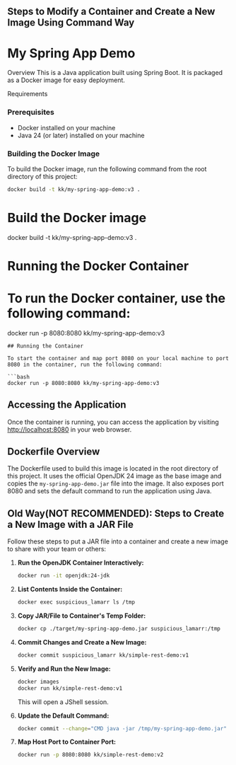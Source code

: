 ## Steps to Modify a Container and Create a New Image Using Command Way 

My Spring App Demo
======================

Overview
This is a Java application built using Spring Boot. It is packaged as a Docker image for easy deployment.

Requirements

### Prerequisites

- Docker installed on your machine
- Java 24 (or later) installed on your machine

### Building the Docker Image

To build the Docker image, run the following command from the root directory of this project:

```bash
docker build -t kk/my-spring-app-demo:v3 .
```

# Build the Docker image

docker build -t kk/my-spring-app-demo:v3 .

# Running the Docker Container

# To run the Docker container, use the following command:

docker run -p 8080:8080 kk/my-spring-app-demo:v3

```
## Running the Container

To start the container and map port 8080 on your local machine to port 8080 in the container, run the following command:

```bash
docker run -p 8080:8080 kk/my-spring-app-demo:v3
```

## Accessing the Application

Once the container is running, you can access the application by visiting [http://localhost:8080](http://localhost:8080)
in your web browser.

## Dockerfile Overview

The Dockerfile used to build this image is located in the root directory of this project. It uses the official OpenJDK
24 image as the base image and copies the `my-spring-app-demo.jar` file into the image. It also exposes port 8080 and
sets the default command to run the application using Java.

## Old Way(NOT RECOMMENDED): Steps to Create a New Image with a JAR File

Follow these steps to put a JAR file into a container and create a new image to share with your team or others:

1. **Run the OpenJDK Container Interactively:**

   ```sh
   docker run -it openjdk:24-jdk
   ```

2. **List Contents Inside the Container:**

   ```sh
   docker exec suspicious_lamarr ls /tmp
   ```

3. **Copy JAR/File to Container's Temp Folder:**

   ```sh
   docker cp ./target/my-spring-app-demo.jar suspicious_lamarr:/tmp
   ```

4. **Commit Changes and Create a New Image:**

   ```sh
   docker commit suspicious_lamarr kk/simple-rest-demo:v1
   ```

5. **Verify and Run the New Image:**

   ```sh
   docker images
   docker run kk/simple-rest-demo:v1
   ```

   This will open a JShell session.

6. **Update the Default Command:**

   ```sh
   docker commit --change="CMD java -jar /tmp/my-spring-app-demo.jar" suspicious_lamarr kk/simple-rest-demo:v2
   ```

7. **Map Host Port to Container Port:**

   ```sh
   docker run -p 8080:8080 kk/simple-rest-demo:v2
   ```
